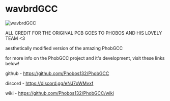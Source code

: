 # wavbrdGCC
![wavbrdGCC](https://i.imgur.com/ZELBmrC.png)

ALL CREDIT FOR THE ORIGINAL PCB GOES TO PHOBOS AND HIS LOVELY TEAM <3

aesthetically modified version of the amazing PhobGCC

for more info on the PhobGCC project and it's development, visit these links below!

github - https://github.com/Phobos132/PhobGCC

discord - https://discord.gg/eNJ7xWMvxf

wiki - https://github.com/Phobos132/PhobGCC/wiki
